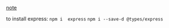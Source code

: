 [note](https://www.youtube.com/watch?v=OF_YtcyeNKY&t=554s)

to install express:
`npm i  express`
`npm i --save-d @types/express`